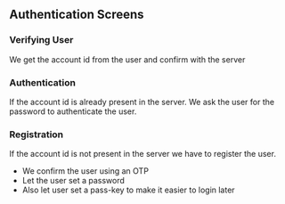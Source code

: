 ## Authentication Screens

### Verifying User
We get the account id from the user and confirm with the server

### Authentication
If the account id is already present in the server. We ask the user for the password to authenticate the user.

### Registration
If the account id is not present in the server we have to register the user.
- We confirm the user using an OTP
- Let the user set a password
- Also let user set a pass-key to make it easier to login later